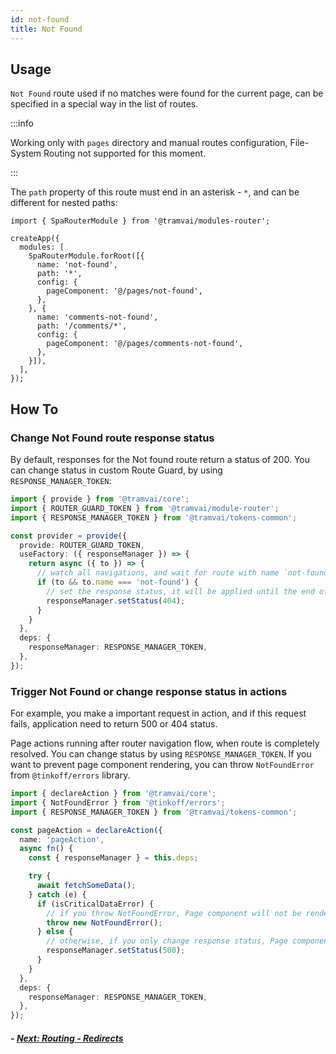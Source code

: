 ```yaml
---
id: not-found
title: Not Found
---
```


## Usage

`Not Found` route used if no matches were found for the current page, can be specified in a special way in the list of routes.

:::info

Working only with `pages` directory and manual routes configuration, File-System Routing not supported for this moment.

:::

The `path` property of this route must end in an asterisk - `*`, and can be different for nested paths:

```tsx
import { SpaRouterModule } from '@tramvai/modules-router';

createApp({
  modules: [
    SpaRouterModule.forRoot([{
      name: 'not-found',
      path: '*',
      config: {
        pageComponent: '@/pages/not-found',
      },
    }, {
      name: 'comments-not-found',
      path: '/comments/*',
      config: {
        pageComponent: '@/pages/comments-not-found',
      },
    }]),
  ],
});
```

## How To

### Change Not Found route response status

By default, responses for the Not found route return a status of 200. You can change status in custom Route Guard, by using `RESPONSE_MANAGER_TOKEN`:

```ts
import { provide } from '@tramvai/core';
import { ROUTER_GUARD_TOKEN } from '@tramvai/module-router';
import { RESPONSE_MANAGER_TOKEN } from '@tramvai/tokens-common';

const provider = provide({
  provide: ROUTER_GUARD_TOKEN,
  useFactory: ({ responseManager }) => {
    return async ({ to }) => {
      // watch all navigations, and wait for route with name `not-found`
      if (to && to.name === 'not-found') {
        // set the response status, it will be applied until the end of the response
        responseManager.setStatus(404);
      }
    }
  },
  deps: {
    responseManager: RESPONSE_MANAGER_TOKEN,
  },
});
```

### Trigger Not Found or change response status in actions

For example, you make a important request in action, and if this request fails, application need to return 500 or 404 status.

Page actions running after router navigation flow, when route is completely resolved. You can change status by using `RESPONSE_MANAGER_TOKEN`. If you want to prevent page component rendering, you can throw `NotFoundError` from `@tinkoff/errors` library.

```ts
import { declareAction } from '@tramvai/core';
import { NotFoundError } from '@tinkoff/errors';
import { RESPONSE_MANAGER_TOKEN } from '@tramvai/tokens-common';

const pageAction = declareAction({
  name: 'pageAction',
  async fn() {
    const { responseManager } = this.deps;

    try {
      await fetchSomeData();
    } catch (e) {
      if (isCriticalDataError) {
        // if you throw NotFoundError, Page component will not be rendered, response body will be empty
        throw new NotFoundError();
      } else {
        // otherwise, if you only change response status, Page component will be rendered without neccesary data
        responseManager.setStatus(500);
      }
    }
  },
  deps: {
    responseManager: RESPONSE_MANAGER_TOKEN,
  },
});
```

##### - [Next: Routing - Redirects](03-features/07-routing/07-redirects.md)
